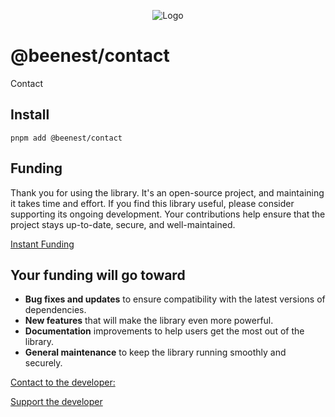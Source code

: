 <p align="center">
  <img src="https://beemood.github.io/beenest/apps/contact/assets/favicon.png" alt="Logo" />
</p>

# @beenest/contact

Contact

## Install

`pnpm add @beenest/contact`

## Funding

Thank you for using the library. It's an open-source project, and maintaining it takes time and effort. If you find this library useful, please consider supporting its ongoing development. Your contributions help ensure that the project stays up-to-date, secure, and well-maintained.

[Instant Funding](https://cash.app/$puqlib)

## Your funding will go toward

- **Bug fixes and updates** to ensure compatibility with the latest versions of dependencies.
- **New features** that will make the library even more powerful.
- **Documentation** improvements to help users get the most out of the library.
- **General maintenance** to keep the library running smoothly and securely.

[Contact to the developer:](mailto:robert-brightline@gmail.com?subject=InquiryFromReadme-contact)

[Support the developer](https://cash.app/$puqlib)
